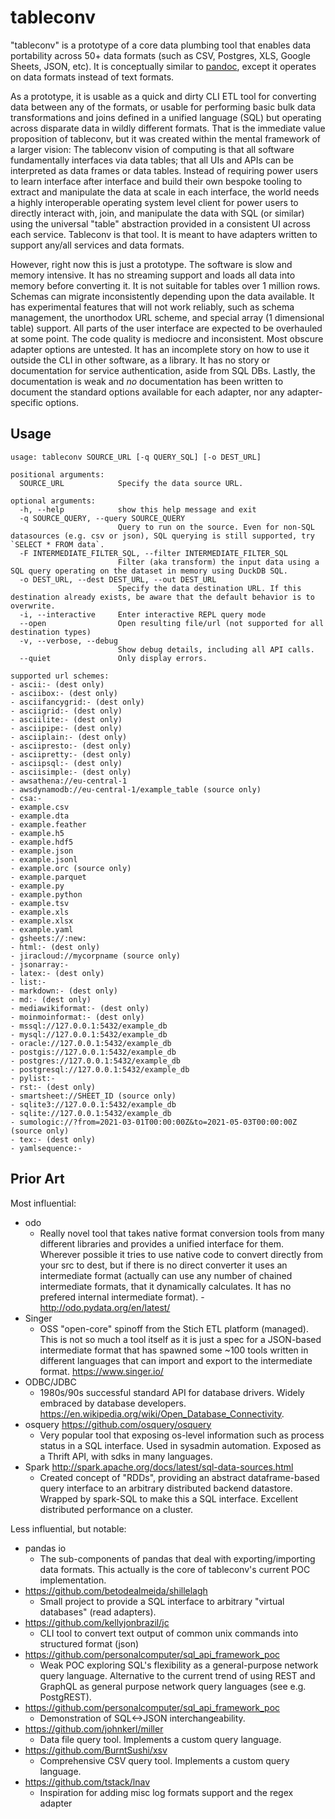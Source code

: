 # tableconv

"tableconv" is a prototype of a core data plumbing tool that enables data portability across 50+ data formats (such as CSV, Postgres, XLS, Google Sheets, JSON, etc). It is conceptually similar to [pandoc](https://pandoc.org/), except it operates on data formats instead of text formats. 

As a prototype, it is usable as a quick and dirty CLI ETL tool for converting data between any of the formats, or usable for performing basic bulk data transformations and joins defined in a unified language (SQL) but operating across disparate data in wildly different formats. That is the immediate value proposition of tableconv, but it was created within the mental framework of a larger vision: The tableconv vision of computing is that all software fundamentally interfaces via data tables; that all UIs and APIs can be interpreted as data frames or data tables. Instead of requiring power users to learn interface after interface and build their own bespoke tooling to extract and manipulate the data at scale in each interface, the world needs a highly interoperable operating system level client for power users to directly interact with, join, and manipulate the data with SQL (or similar) using the universal "table" abstraction provided in a consistent UI across each service. Tableconv is that tool. It is meant to have adapters written to support any/all services and data formats.

However, right now this is just a prototype. The software is slow and memory intensive. It has no streaming support and loads all data into memory before converting it. It is not suitable for tables over 1 million rows. Schemas can migrate inconsistently depending upon the data available. It has experimental features that will not work reliably, such as schema management, the unorthodox URL scheme, and special array (1 dimensional table) support. All parts of the user interface are expected to be overhauled at some point. The code quality is mediocre and inconsistent. Most obscure adapter options are untested. It has an incomplete story on how to use it outside the CLI in other software, as a library. It has no story or documentation for service authentication, aside from SQL DBs. Lastly, the documentation is weak and _no_ documentation has been written to document the standard options available for each adapter, nor any adapter-specific options.

## Usage

```
usage: tableconv SOURCE_URL [-q QUERY_SQL] [-o DEST_URL]

positional arguments:
  SOURCE_URL            Specify the data source URL.

optional arguments:
  -h, --help            show this help message and exit
  -q SOURCE_QUERY, --query SOURCE_QUERY
                        Query to run on the source. Even for non-SQL datasources (e.g. csv or json), SQL querying is still supported, try `SELECT * FROM data`.
  -F INTERMEDIATE_FILTER_SQL, --filter INTERMEDIATE_FILTER_SQL
                        Filter (aka transform) the input data using a SQL query operating on the dataset in memory using DuckDB SQL.
  -o DEST_URL, --dest DEST_URL, --out DEST_URL
                        Specify the data destination URL. If this destination already exists, be aware that the default behavior is to overwrite.
  -i, --interactive     Enter interactive REPL query mode
  --open                Open resulting file/url (not supported for all destination types)
  -v, --verbose, --debug
                        Show debug details, including all API calls.
  --quiet               Only display errors.

supported url schemes:
- ascii:- (dest only)
- asciibox:- (dest only)
- asciifancygrid:- (dest only)
- asciigrid:- (dest only)
- asciilite:- (dest only)
- asciipipe:- (dest only)
- asciiplain:- (dest only)
- asciipresto:- (dest only)
- asciipretty:- (dest only)
- asciipsql:- (dest only)
- asciisimple:- (dest only)
- awsathena://eu-central-1 
- awsdynamodb://eu-central-1/example_table (source only)
- csa:- 
- example.csv 
- example.dta 
- example.feather 
- example.h5 
- example.hdf5 
- example.json 
- example.jsonl 
- example.orc (source only)
- example.parquet 
- example.py 
- example.python 
- example.tsv 
- example.xls 
- example.xlsx 
- example.yaml 
- gsheets://:new: 
- html:- (dest only)
- jiracloud://mycorpname (source only)
- jsonarray:- 
- latex:- (dest only)
- list:- 
- markdown:- (dest only)
- md:- (dest only)
- mediawikiformat:- (dest only)
- moinmoinformat:- (dest only)
- mssql://127.0.0.1:5432/example_db 
- mysql://127.0.0.1:5432/example_db 
- oracle://127.0.0.1:5432/example_db 
- postgis://127.0.0.1:5432/example_db 
- postgres://127.0.0.1:5432/example_db 
- postgresql://127.0.0.1:5432/example_db 
- pylist:- 
- rst:- (dest only)
- smartsheet://SHEET_ID (source only)
- sqlite3://127.0.0.1:5432/example_db 
- sqlite://127.0.0.1:5432/example_db 
- sumologic://?from=2021-03-01T00:00:00Z&to=2021-05-03T00:00:00Z (source only)
- tex:- (dest only)
- yamlsequence:-
```

## Prior Art

Most influential:
- odo
  - Really novel tool that takes native format conversion tools from many different libraries and provides a unified interface for them. Wherever possible it tries to use native code to convert directly from your src to dest, but if there is no direct converter it uses an intermediate format (actually can use any number of chained intermediate formats, that it dynamically calculates. It has no prefered internal intermediate format).   - http://odo.pydata.org/en/latest/
- Singer
  - OSS "open-core" spinoff from the Stich ETL platform (managed). This is not so much a tool itself as it is just a spec for a JSON-based intermediate format that has spawned some ~100 tools written in different languages that can import and export to the intermediate format. https://www.singer.io/
- ODBC/JDBC
  - 1980s/90s successful standard API for database drivers. Widely embraced by database developers. https://en.wikipedia.org/wiki/Open_Database_Connectivity.
- osquery https://github.com/osquery/osquery
  - Very popular tool that exposing os-level information such as process status in a SQL interface. Used in sysadmin automation. Exposed as a Thrift API, with sdks in many languages.
- Spark http://spark.apache.org/docs/latest/sql-data-sources.html
  - Created concept of "RDDs", providing an abstract dataframe-based query interface to an arbitrary distributed backend datastore. Wrapped by spark-SQL to make this a SQL interface. Excellent distributed performance on a cluster.

Less influential, but notable:
- pandas io
  - The sub-components of pandas that deal with exporting/importing data formats. This actually is the core of tableconv's current POC implementation.
- https://github.com/betodealmeida/shillelagh
  - Small project to provide a SQL interface to arbitrary "virtual databases" (read adapters).
- https://github.com/kellyjonbrazil/jc
  - CLI tool to convert text output of common unix commands into structured format (json)
- https://github.com/personalcomputer/sql_api_framework_poc
  - Weak POC exploring SQL's flexibility as a general-purpose network query language. Alternative to the current trend of using REST and GraphQL as general purpose network query languages (see e.g. PostgREST).
- https://github.com/personalcomputer/sql_api_framework_poc
  - Demonstration of SQL<->JSON interchangeability.
- https://github.com/johnkerl/miller
  - Data file query tool. Implements a custom query language.
- https://github.com/BurntSushi/xsv
  - Comprehensive CSV query tool. Implements a custom query language.
- https://github.com/tstack/lnav
  - Inspiration for adding misc log formats support and the regex adapter
